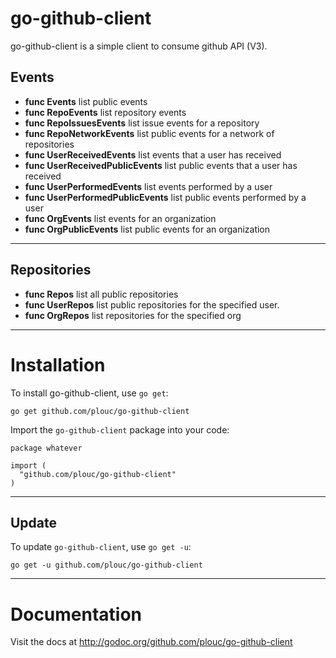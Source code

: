 go-github-client
================

go-github-client is a simple client to consume github API (V3).

Events
------
* **func Events** list public events 
* **func RepoEvents** list repository events
* **func RepoIssuesEvents** list issue events for a repository
* **func RepoNetworkEvents** list public events for a network of repositories
* **func UserReceivedEvents** list events that a user has received
* **func UserReceivedPublicEvents** list public events that a user has received
* **func UserPerformedEvents** list events performed by a user
* **func UserPerformedPublicEvents** list public events performed by a user
* **func OrgEvents** list events for an organization
* **func OrgPublicEvents** list public events for an organization

------

Repositories
------------
* **func Repos** list all public repositories
* **func UserRepos** list public repositories for the specified user.
* **func OrgRepos** list repositories for the specified org

------


Installation
============

To install go-github-client, use `go get`:

    go get github.com/plouc/go-github-client

Import the `go-github-client` package into your code:

    package whatever

    import (
      "github.com/plouc/go-github-client"
    )

------
    
Update
------

To update `go-github-client`, use `go get -u`:

    go get -u github.com/plouc/go-github-client

------


Documentation
=============

Visit the docs at http://godoc.org/github.com/plouc/go-github-client



